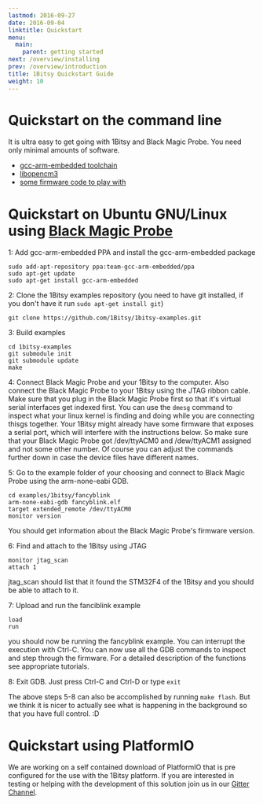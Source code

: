 ```yaml
---
lastmod: 2016-09-27
date: 2016-09-04
linktitle: Quickstart
menu:
  main:
    parent: getting started
next: /overview/installing
prev: /overview/introduction
title: 1Bitsy Quickstart Guide
weight: 10
---
```


# Quickstart on the command line

It is ultra easy to get going with 1Bitsy and Black Magic Probe. You need only
minimal amounts of software.

* [gcc-arm-embedded toolchain](https://launchpad.net/gcc-arm-embedded)
* [libopencm3](https://github.com/libopencm3/libopencm3)
* [some firmware code to play with](https://github.com/1BitSy/1bitsy-examples)

# Quickstart on Ubuntu GNU/Linux using [Black Magic Probe](http://github.com/blacksphere/blackmagic)

1: Add gcc-arm-embedded PPA and install the gcc-arm-embedded package
```
sudo add-apt-repository ppa:team-gcc-arm-embedded/ppa
sudo apt-get update
sudo apt-get install gcc-arm-embedded
```
2: Clone the 1Bitsy examples repository (you need to have git installed, if you don't have it run `sudo apt-get install git`)
```
git clone https://github.com/1Bitsy/1bitsy-examples.git
```
3: Build examples
```
cd 1bitsy-examples
git submodule init
git submodule update
make
```

4: Connect Black Magic Probe and your 1Bitsy to the computer. Also connect the
Black Magic Probe to your 1Bitsy using the JTAG ribbon cable. Make sure that you
plug in the Black Magic Probe first so that it's virtual serial interfaces get
indexed first. You can use the `dmesg` command to inspect what your linux kernel
is finding and doing while you are connecting thisgs together. Your 1Bitsy might
already have some firmware that exposes a serial port, which will interfere with
the instructions below. So make sure that your Black Magic Probe got
/dev/ttyACM0 and /dew/ttyACM1 assigned and not some other number. Of course you
can adjust the commands further down in case the device files have different
names.

5: Go to the example folder of your choosing and connect to Black Magic Probe using the arm-none-eabi GDB.
```
cd examples/1bitsy/fancyblink
arm-none-eabi-gdb fancyblink.elf
target extended_remote /dev/ttyACM0
monitor version
```
You should get information about the Black Magic Probe's firmware version.

6: Find and attach to the 1Bitsy using JTAG
```
monitor jtag_scan
attach 1
```
jtag_scan should list that it found the STM32F4 of the 1Bitsy and you should be
able to attach to it.

7: Upload and run the fanciblink example
```
load
run
```
you should now be running the fancyblink example. You can interrupt the
execution with Ctrl-C. You can now use all the GDB commands to inspect and step
through the firmware. For a detailed description of the functions see
appropriate tutorials.

8: Exit GDB. Just press Ctrl-C and Ctrl-D or type `exit`

The above steps 5-8 can also be accomplished by running `make flash`. But we
think it is nicer to actually see what is happening in the background so that
you have full control. :D

# Quickstart using PlatformIO

We are working on a self contained download of PlatformIO that is pre configured
for the use with the 1Bitsy platform. If you are interested in testing or helping with the development of this solution join us in our <a href="http://gitter.im/1bitsy/Lobby" target="_blank">Gitter Channel</a>.
